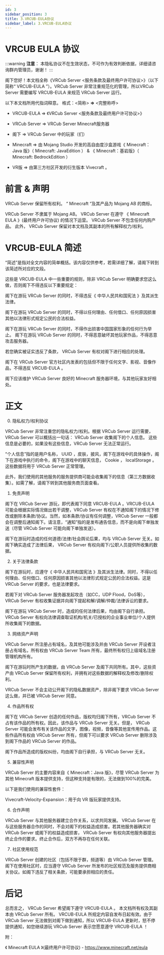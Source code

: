 ```yaml
---
id: 3
sidebar_position: 3
title: 3.VRCUB-EULA协议
sidebar_label: 3.VRCUB-EULA协议
---
```


# VRCUB EULA 协议

:::warning
**注意**：
本隐私协议不在生效状态，不可作为有效判断依据，详细请咨询群内管理员，谢谢！
:::

阁下您好！本文档全称《VRCub Server <服务条款及最终用户许可协议>》（以下简称“ VRCUB-EULA ”）。VRCub Server 非常注重规范化的管理，所以VRCub Server 需要编写 VRCUB-EULA 来规范 VRCub Server 运行。

以下本文档所用代指词释意。 格式：<简称> **=>** <完整称呼>

- VRCUB-EULA => 《VRCub Server <服务条款及最终用户许可协议>》

- VRCub Server => VRCub Server Minecraft服务器

- 阁下 => VRCub Server 中的玩家（们）

- Minecraft => 由 Mojang Studio 开发的高自由度沙盒游戏《 Minecraft：Java 版》（ Minecraft: JavaEdition ） & 《 Minecraft：基岩版》（ Minecraft: BedrockEdition ）

- VR版 => 由第三方社区开发的衍生版本 Vivecraft 。

# 前言 & 声明

VRCub Server 保留所有权利。 “ Minecraft “及其产品为 Mojang AB 的商标。

VRCub Server 不隶属于 Mojang AB。
VRCub Server 在遵守 《 Minecraft EULA 》(最终用户许可协议) 的情况下运营。
VRCub Server 不包含任何内购产品。
此外， VRCub Server 保留对本文档及其副本的所有解释权力/权利。

# VRCUB-EULA 简述

“简述”是指对全文内容的简单概括。该内容仅供参考，若需详细了解，请阁下转到该简述所对应的文段。

这些是 VRCUB-EULA 中一些重要的规则，除非 VRCub Server 明确要求您这么做，否则阁下不得违反以下重要规定：

阁下在游玩 VRCub Server 的同时，不得违反《 中华人民共和国宪法 》及其派生法律。

阁下在游玩 VRCub Server 的同时，不得以任何理由、任何借口、任何原因损害其他以法律形式规定公民的合法权益。

阁下在游玩 VRCub Server 的同时，不得作出损害中国国家形象的任何行为举止。
阁下在游玩 VRCub Server 的同时，不得恶意破坏其他玩家作品，不得恶意攻击服务器。

若您确实被证实违反了条款， VRCub Server 有权对阁下进行相应的处理。

阁下在 VRCub Server 官方社区内发表的包括但不限于任何文字、影视、音像作品，不得违反 VRCUB-EULA 。

阁下应该维护 VRCub Server 良好的 Minecraft 服务器环境，与其他玩家友好相处。

# 正文

0. 隐私权力/权利协议

VRCub Server 非常注重您的隐私权力/权利。根据 VRCub Server 运行需要，VRCub Server 可以概括出一句话： VRCub Server 收集阁下的个人信息。 这些信息是必要的，如果没有这些信息，VRCub Server 无法正常运行。

“个人信息”指的是用户名称， UUID ，皮肤，披风，阁下在游戏中的具体操作，阁下在游戏中执行的命令，阁下在游戏中的聊天信息， Cookie ， localStorage 。这些数据将用于 VRCub Server 正常管理。

此外，我们使用的其他服务的服务提供商可能会收集阁下的信息（第三方数据收集）。如需了解，请阁下转到其他服务商页面查看。

1. 免责声明

阁下在 VRCub Server 游玩，即代表阁下同意 VRCUB-EULA 。VRCUB-EULA 可能会根据实际情况做出若干调整，VRCub Server 有权在不通知阁下的情况下修改或删除本条款/协议。当然，如本条款/协议有任何调整，VRCub Server 一般都会在调整后通知阁下。请注意，“通知”指的是发布通告信息，而不是向阁下单独发送（尽管 VRCub Server 可能向阁下单独发送）。

阁下在游玩时造成的任何道德/法律/社会舆论后果，均与 VRCub Server 无关。如阁下确实造成了法律后果， VRCub Server 有权向阁下/公职人员提供所收集的数据。

2. 关于法律条款

阁下在游玩时，应遵守《 中华人民共和国宪法 》及其派生法律。同时，不得以任何理由、任何借口、任何原因损害其他以法律形式规定公民的合法权益。这是 VRCub Server 的要求，也是法律要求。

若阁下对 VRCub Server 服务器发起攻击（如CC，UDP Flood，DoS等），VRCub Server 有权收集证据并向阁下提起和解/调解/仲裁/法律诉讼的要求。

阁下在游玩 VRCub Server 时，造成的任何法律后果，均由阁下自行承担。 VRCub Server 有权向法律调查取证机构/机关/已授权的企业事业单位/个人提供所收集阁下的数据。

3. 网络资产声明

VRCub Server 所注册占有域名，及其他可能涉及并由 VRCub Server 开设者注册占有域名，所有权由 VRCub Server Team 所有，最终所有权归上级域名注册管理机构所有。

阁下在游玩时所产生的数据，由 VRCub Server 及阁下共同所有。其中，这些资产由 VRCub Server 保留所有权利，并拥有对这些数据的解释权及修改/删除权利。

VRCub Server 不会主动公开阁下的隐私数据资产，除非阁下要求 VRCub Server 这么做，并已被 VRCub Server 同意。

4. 作品所有权

阁下在 VRCub Server 创造的任何作品，版权均归阁下所有，VRCub Server 不占有该作品的所有权。因此，该作品与 VRCub Server 无关。但是， VRCub Server 可能会发布有关该作品的文字，图像，视频，音像等其他宣传用作品。这些作品所有权由 VRCub Server 所有，但阁下可以要求 VRCub Server 删除涉及到阁下作品的 VRCub Server 的作品。

阁下作品所造成的版权纠纷，均由阁下自行承担，与 VRCub Server 无关。

5. 兼容性声明

VRCub Server 的主要内容来自《 Minecraft：Java 版》，尽管 VRCub Server 为其他 Minecraft 版本提供支持，但这种支持是有限的，无法做到100%的完美。

以下是我们使用的兼容性套件：

Vivecraft-Velocity-Expansion：用于向 VR 版玩家提供支持。

6. 合作声明

VRCub Server 与其他服务器建立合作关系，以求共同发展。 VRCub Server 在与这些服务器合作的同时，不会对阁下的权益造成损害。若其他服务器确实对 VRCub Server 或阁下的权益造成损害， VRCub Server 有权向其他服务器提出终止合作的要求。终止合作后，双方不再存在任何关联。

7. 社区使用规范

VRCub Server 创建的社区（包括不限于群，频道等）由 VRCub Server 管理。阁下在使用社区时，应当遵守 VRCub Server 所发布的社区规范及服务提供商相关协议。如阁下违反了相关条款，可能要承担相应的责任。

# 后记

总而言之， VRCub Server 希望阁下遵守 VRCUB-EULA 。 本文档所有权及其副本由 VRCub Server 所有。 VRCUB-EULA 所规定内容自发布日起有效。由于 VRCub Server 无法做到对阁下做到通知，所以 VRCUB-EULA 更新时，怒不停提供通知，如您继续游玩 VRCub Server 表示您愿意遵守 VRCUB-EULA ！

附：

《 Minecraft EULA 》(最终用户许可协议) - https://www.minecraft.net/eula

